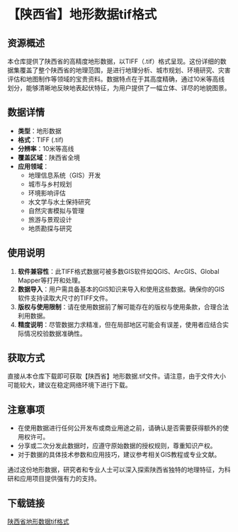# 【陕西省】地形数据tif格式

## 资源概述
本仓库提供了陕西省的高精度地形数据，以TIFF（.tif）格式呈现。这份详细的数据集覆盖了整个陕西省的地理范围，是进行地理分析、城市规划、环境研究、灾害评估和地图制作等领域的宝贵资料。数据特点在于其高度精确，通过10米等高线划分，能够清晰地反映地表起伏特征，为用户提供了一幅立体、详尽的地貌图景。

## 数据详情
- **类型**：地形数据
- **格式**：TIFF (.tif)
- **分辨率**：10米等高线
- **覆盖区域**：陕西省全境
- **应用领域**：
    - 地理信息系统（GIS）开发
    - 城市与乡村规划
    - 环境影响评估
    - 水文学与水土保持研究
    - 自然灾害模拟与管理
    - 旅游与景观设计
    - 地质勘探与研究

## 使用说明
1. **软件兼容性**：此TIFF格式数据可被多数GIS软件如QGIS、ArcGIS、Global Mapper等打开和处理。
2. **数据导入**：用户需具备基本的GIS知识来导入和使用这些数据。确保你的GIS软件支持读取大尺寸的TIFF文件。
3. **版权与使用限制**：请在使用数据前了解可能存在的版权与使用条款，合理合法利用数据。
4. **精度说明**：尽管数据力求精准，但在局部地区可能会有误差，使用者应结合实际情况校验数据准确性。

## 获取方式
直接从本仓库下载即可获取【陕西省】地形数据.tif文件。请注意，由于文件大小可能较大，建议在稳定网络环境下进行下载。

## 注意事项
- 在使用数据进行任何公开发布或商业用途之前，请确认是否需要获得额外的使用权许可。
- 分享或二次分发此数据时，应遵守原始数据的授权规则，尊重知识产权。
- 对于数据的具体技术参数和应用技巧，建议参考相关GIS教程或专业文献。

通过这份地形数据，研究者和专业人士可以深入探索陕西省独特的地理特征，为科研和应用项目提供强有力的支持。

## 下载链接

[陕西省地形数据tif格式](https://pan.quark.cn/s/054de99a536d)